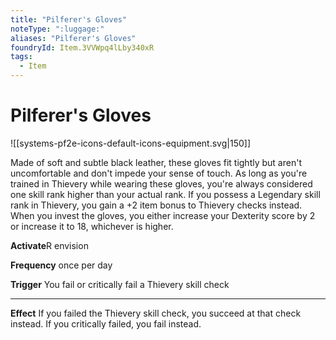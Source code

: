 ```yaml
---
title: "Pilferer's Gloves"
noteType: ":luggage:"
aliases: "Pilferer's Gloves"
foundryId: Item.3VVWpq4lLby340xR
tags:
  - Item
---
```


# Pilferer's Gloves
![[systems-pf2e-icons-default-icons-equipment.svg|150]]

Made of soft and subtle black leather, these gloves fit tightly but aren't uncomfortable and don't impede your sense of touch. As long as you're trained in Thievery while wearing these gloves, you're always considered one skill rank higher than your actual rank. If you possess a Legendary skill rank in Thievery, you gain a +2 item bonus to Thievery checks instead. When you invest the gloves, you either increase your Dexterity score by 2 or increase it to 18, whichever is higher.

**Activate**R envision

**Frequency** once per day

**Trigger** You fail or critically fail a Thievery skill check

* * *

**Effect** If you failed the Thievery skill check, you succeed at that check instead. If you critically failed, you fail instead.
